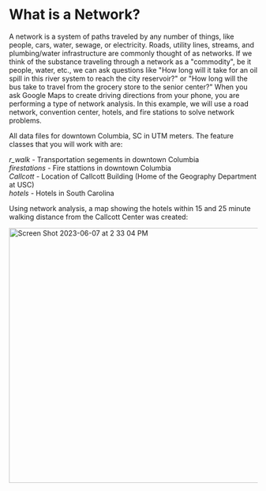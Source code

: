 # What is a Network?

A network is a system of paths traveled by any number of things, like people, cars, water, sewage, or electricity.
Roads, utility lines, streams, and plumbing/water infrastructure are commonly thought of as networks. If we think of the substance traveling through a network as a "commodity", be it people, water, etc., we can ask questions like "How long will it take for an oil spill in this river system to reach the city reservoir?" or "How long will the bus take to travel from the grocery store to the senior center?" When you ask Google Maps to create driving directions from your phone, you are performing a type of network analysis. In this example, we will use a road network, convention center, hotels, and fire stations to solve network problems.

All data files for downtown Columbia, SC in UTM meters. The feature classes that you will work with are:

*r_walk* - Transportation segements in downtown Columbia \
*firestations* - Fire stattions in downtown Columbia \
*Callcott* - Location of Callcott Building (Home of the Geography Department at USC) \
*hotels* - Hotels in South Carolina

Using network analysis, a map showing the hotels within 15 and 25 minute walking distance from the Callcott Center was created:

<img width="516" alt="Screen Shot 2023-06-07 at 2 33 04 PM" src="https://github.com/RutaCodes/GeoSpatial/assets/111301407/7fbce09c-9a20-4639-ab46-daaa5903444c">

